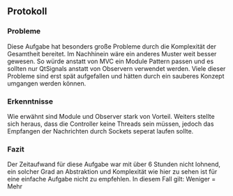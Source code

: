 ## Protokoll

### Probleme
Diese Aufgabe hat besonders große Probleme durch die Komplexität der Gesamtheit bereitet.
Im Nachhinein wäre ein anderes Muster weit besser gewesen.
So würde anstatt von MVC ein Module Pattern passen und es sollten nur QtSignals anstatt von Observern verwendet werden.
Viele dieser Probleme sind erst spät aufgefallen und hätten durch ein sauberes Konzept umgangen werden können.

### Erkenntnisse
Wie erwähnt sind Module und Observer stark von Vorteil.
Weiters stellte sich heraus, dass die Controller keine Threads sein müssen,
jedoch das Empfangen der Nachrichten durch Sockets seperat laufen sollte.

### Fazit
Der Zeitaufwand für diese Aufgabe war mit über 6 Stunden nicht lohnend,
ein solcher Grad an Abstraktion und Komplexität wie hier zu sehen ist für eine einfache Aufgabe nicht zu empfehlen.
In diesem Fall gilt: Weniger = Mehr

